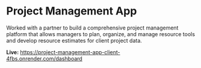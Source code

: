 # Project Management App

Worked with a partner to build a comprehensive project management platform that allows managers to plan, organize, and manage resource tools and develop resource estimates for client project data.

**Live:** https://project-management-app-client-4fbs.onrender.com/dashboard
